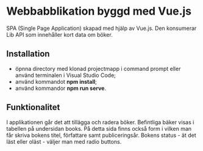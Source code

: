 # Webbabblikation byggd med Vue.js
SPA (Single Page Application) skapad med hjälp av Vue.js. Den konsumerar Lib API som innehåller kort data om böker.

## Installation
- öpnna directory med klonad projectmapp i command prompt eller använd terminalen i Visual Studio Code;
- använd kommandot **npm install**;
- använd kommandor **npm run serve**.

## Funktionalitet
I applikationen går det att tillägga och radera böker. Befintliga bäker visas i tabellen på undersidan books.
På detta sida finns också form i vilken man får skriva bokens titel, författare samt publiceringsår. Bokens status - ät det läst eller oläst - väljer man med radio buttons.
